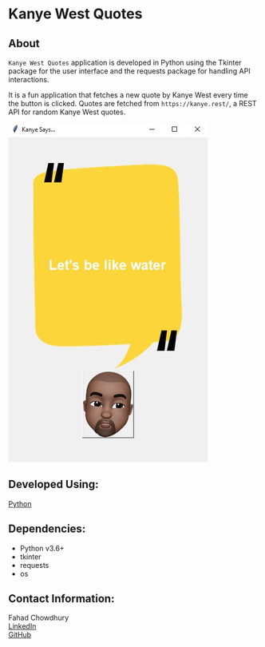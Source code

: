 # **Kanye West Quotes**

## About
`Kanye West Quotes` application is developed in Python using the Tkinter package for the user interface and the requests package for handling API interactions.

It is a fun application that fetches a new quote by Kanye West every time the button is clicked. Quotes are fetched from `https://kanye.rest/`, a REST API for random Kanye West quotes.

![Image Link](https://github.com/Fahad-Chowdhury/kanye-quotes/blob/main/app.JPG)

## Developed Using:
[Python](https://www.python.org/)

## Dependencies:
- Python v3.6+
- tkinter
- requests
- os

## Contact Information:
Fahad Chowdhury\
[LinkedIn](https://www.linkedin.com/in/fahad-chowdhury-fi)\
[GitHub](https://github.com/Fahad-Chowdhury)
